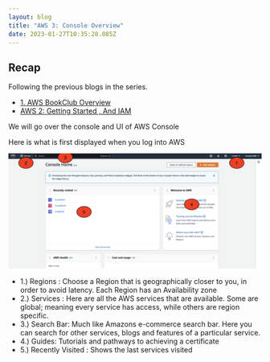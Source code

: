 ```yaml
---
layout: blog
title: "AWS 3: Console Overview"
date: 2023-01-27T10:35:28.085Z
---
```


## Recap

Following the previous blogs in the series.

- [1. AWS BookClub Overview](https://magicishaqblog.netlify.app/aws/)
- [AWS 2: Getting Started , And IAM](https://magicishaqblog.netlify.app/2023-01-23-aws-2-getting-started/)

We will go over the console and UI of AWS Console

Here is what is first displayed when you log into AWS

![console home](/blog/src/images/console-home.png)

- 1.) Regions : Choose a Region that is geographically closer to you, in order to avoid latency. Each Region has an Availability zone
- 2.) Services : Here are all the AWS services that are available. Some are global; meaning every service has access, while others are region specific.
- 3.) Search Bar: Much like Amazons e-commerce search bar. Here you can search for other services, blogs and features of a particular service.
- 4.) Guides: Tutorials and pathways to achieving a certificate
- 5.) Recently Visited : Shows the last services visited
